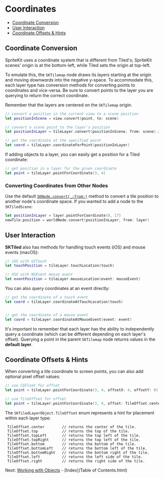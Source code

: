 # Coordinates

- [Coordinate Conversion](#coordinate-conversion)
- [User Interaction](#user-interaction)
- [Coordinate Offsets & Hints](#coordinate-offsets-amp-hints)

## Coordinate Conversion

SpriteKit uses a coordinate system that is different from Tiled's; SpriteKit scenes' origin is at the bottom-left, while Tiled sets the origin at top-left.

To emulate this, the `SKTilemap` node draws its layers starting at the origin and moving *downwards* into the negative y-space. To accommodate this, each layer type has conversion methods for converting points to coordinates and vice-versa. Be sure to convert points to the layer you are querying to return the correct coordinate.

Remember that the layers are centered on the `SKTilemap` origin.

```swift
// convert a position in the current view to a scene position
let positionInScene = view.convert(point, to: scene)

// convert a scene point to the layer's position
let positionInLayer = tileLayer.convert(positionInScene, from: scene).invertedY

// get the coordinate at the specified point
let coord = tileLayer.coordinateForPoint(positionInLayer)
```

If adding objects to a layer, you can easily get a position for a Tiled coordinate:


```swift
// get position in a layer for the given coordinate
let point = tileLayer.pointForCoordinate(3, 4)
```

### Converting Coordinates from Other Nodes

Use the default [`SKNode.convert(_:from:)`](https://developer.apple.com/reference/spritekit/sknode/1483058-convert) method to convert a tile position to another node's coordinate space. If you wanted to add a node to the `SKTiledScene`:

```swift
let positionInLayer = layer.pointForCoordinate(0, 17)
newTile.position = worldNode.convert(positionInLayer, from: layer)
```

## User Interaction

**SKTiled** also has methods for handling touch events (iOS) and mouse events (macOS):


```swift
// iOS with UITouch
let touchPosition = tileLayer.touchLocation(touch)

// OSX with NSEvent mouse event
let eventPosition = tileLayer.mouseLocation(event: mouseEvent)
```

You can also query coordinates at an event directly:

```swift
// get the coordinate of a touch event
let coord = tileLayer.coordinateAtTouchLocation(touch)


// get the coordinate of a mouse event
let coord = tileLayer.coordinateAtMouseEvent(event: event)
```


It's important to remember that each layer has the ability to independently query a coordinate (which can be different depending on each layer's offset). Querying a point in the parent `SKTilemap` node returns values in the **default layer**.


## Coordinate Offsets & Hints


When converting a tile coordinate to screen points, you can also add optional pixel offset values:

```swift
// use CGFloat for offset
let point = tileLayer.pointForCoordinate(3, 4, offsetX: 4, offsetY: 0)

// use TileOffset for offset
let point = tileLayer.pointForCoordinate(3, 4, offset: TileOffset.center)
```


The `SKTiledLayerObject.TileOffset` enum represents a hint for placement within each layer type:

     TileOffset.center        // returns the center of the tile.    
     TileOffset.top           // returns the top of the tile.
     TileOffset.topLeft       // returns the top left of the tile.
     TileOffset.topRight      // returns the top left of the tile.
     TileOffset.bottom        // returns the bottom of the tile.      
     TileOffset.bottomLeft    // returns the bottom left of the tile.
     TileOffset.bottomRight   // returns the bottom right of the tile.
     TileOffset.left          // returns the left side of the tile.
     TileOffset.right         // returns the right side of the tile.



 Next: [Working with Objects](working-with-objects.html) - [Index](Table of Contents.html)
